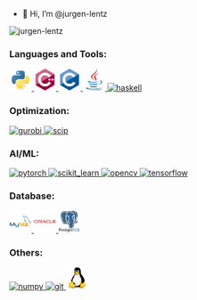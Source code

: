 - 👋 Hi, I’m @jurgen-lentz

<p align="left"> <img src="https://komarev.com/ghpvc/?username=jurgen-lentz&label=Profile%20views&color=0e75b6&style=flat" alt="jurgen-lentz" /> </p>

<!---
jurgen-lentz/jurgen-lentz is a ✨ special ✨ repository because its `README.md` (this file) appears on your GitHub profile.
You can click the Preview link to take a look at your changes.
--->
<h3 align="left">Languages and Tools:</h3>
<p align="left">
  <a href="https://www.python.org" target="_blank"> 
    <img src="https://raw.githubusercontent.com/devicons/devicon/master/icons/python/python-original.svg" alt="python" width="40" height="40"/> 
  </a>
  <a href="https://www.w3schools.com/cpp/" target="_blank"> 
    <img src="https://raw.githubusercontent.com/devicons/devicon/master/icons/cplusplus/cplusplus-original.svg" alt="cplusplus" width="40" height="40"/> 
  </a>
  <a href="https://www.cprogramming.com/" target="_blank"> 
    <img src="https://raw.githubusercontent.com/devicons/devicon/master/icons/c/c-original.svg" alt="c" width="40" height="40"/> 
  </a>
  <a href="https://www.java.com" target="_blank"> 
    <img src="https://raw.githubusercontent.com/devicons/devicon/master/icons/java/java-original.svg" alt="java" width="40" height="40"/> 
  </a>
  <a href="https://www.haskell.org/" target="_blank"> 
    <img src="https://upload.wikimedia.org/wikipedia/commons/1/1c/Haskell-Logo.svg" alt="haskell" width="40" height="40"/> 
  </a>
</p>

<h3 align="left">Optimization:</h3>
<p align="left">
  <a href="https://www.gurobi.com/" target="_blank"> 
    <img src="https://avatars.githubusercontent.com/u/15114496?s=200&v=4" alt="gurobi" width="40" height="40"/> 
  </a> 
  <a href="https://scipopt.org/" target="_blank"> 
    <img src="https://avatars.githubusercontent.com/u/19473229?s=200&v=4" alt="scip" width="40" height="40"/> 
  </a> 
</p>

<h3 align="left">AI/ML:</h3>
<p align="left">
  <a href="https://pytorch.org/" target="_blank"> 
    <img src="https://www.vectorlogo.zone/logos/pytorch/pytorch-icon.svg" alt="pytorch" width="40" height="40"/> 
  </a> 
  <a href="https://scikit-learn.org/" target="_blank"> 
    <img src="https://upload.wikimedia.org/wikipedia/commons/0/05/Scikit_learn_logo_small.svg" alt="scikit_learn" width="40" height="40"/> 
  </a>
  <a href="https://opencv.org/" target="_blank"> 
    <img src="https://www.vectorlogo.zone/logos/opencv/opencv-icon.svg" alt="opencv" width="40" height="40"/> 
  </a> 
  <a href="https://www.tensorflow.org" target="_blank"> 
    <img src="https://www.vectorlogo.zone/logos/tensorflow/tensorflow-icon.svg" alt="tensorflow" width="40" height="40"/> 
  </a> 
</p>

<h3 align="left">Database:</h3>
<p align="left"> 
  <a href="https://www.mysql.com/" target="_blank"> 
    <img src="https://raw.githubusercontent.com/devicons/devicon/master/icons/mysql/mysql-original-wordmark.svg" alt="mysql" width="40" height="40"/> 
  </a> 
  <a href="https://www.oracle.com/" target="_blank"> 
    <img src="https://raw.githubusercontent.com/devicons/devicon/master/icons/oracle/oracle-original.svg" alt="oracle" width="40" height="40"/> 
  </a> 
  <a href="https://www.postgresql.org" target="_blank"> 
    <img src="https://raw.githubusercontent.com/devicons/devicon/master/icons/postgresql/postgresql-original-wordmark.svg" alt="postgresql" width="40" height="40"/> 
  </a> 
</p>

<h3 align="left">Others:</h3>
<p align="left">
  <a href="https://numpy.org/" target="_blank"> 
    <img src="https://www.vectorlogo.zone/logos/numpy/numpy-icon.svg" alt="numpy" width="40" height="40"/> 
  </a>
  <a href="https://git-scm.com/" target="_blank"> 
    <img src="https://www.vectorlogo.zone/logos/git-scm/git-scm-icon.svg" alt="git" width="40" height="40"/> 
  </a> 
  <a href="https://www.linux.org/" target="_blank"> <img src="https://raw.githubusercontent.com/devicons/devicon/master/icons/linux/linux-original.svg" alt="linux" width="40" height="40"/> 
  </a> 
</p>
